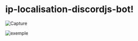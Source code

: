 # ip-localisation-discordjs-bot!

![Capture](https://user-images.githubusercontent.com/74789785/137639546-a87bb37a-6f4a-4eb4-b386-616186f71c3f.PNG)



![exemple](https://user-images.githubusercontent.com/74789785/137639470-c3711b24-3810-4b6e-bf26-fc4c6a8441e1.PNG)

